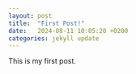 ```yaml
---
layout: post
title:  "First Post!"
date:   2024-08-11 10:05:20 +0200
categories: jekyll update
---
```

This is my first post.
